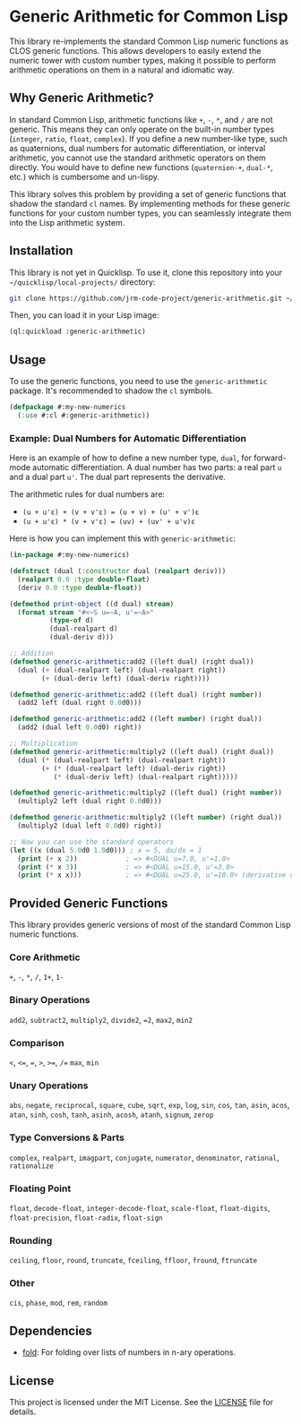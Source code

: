 # Generic Arithmetic for Common Lisp

This library re-implements the standard Common Lisp numeric functions as CLOS generic functions. This allows developers to easily extend the numeric tower with custom number types, making it possible to perform arithmetic operations on them in a natural and idiomatic way.

## Why Generic Arithmetic?

In standard Common Lisp, arithmetic functions like `+`, `-`, `*`, and `/` are not generic. This means they can only operate on the built-in number types (`integer`, `ratio`, `float`, `complex`). If you define a new number-like type, such as quaternions, dual numbers for automatic differentiation, or interval arithmetic, you cannot use the standard arithmetic operators on them directly. You would have to define new functions (`quaternion-+`, `dual-*`, etc.) which is cumbersome and un-lispy.

This library solves this problem by providing a set of generic functions that shadow the standard `cl` names. By implementing methods for these generic functions for your custom number types, you can seamlessly integrate them into the Lisp arithmetic system.

## Installation

This library is not yet in Quicklisp. To use it, clone this repository into your `~/quicklisp/local-projects/` directory:

```bash
git clone https://github.com/jrm-code-project/generic-arithmetic.git ~/quicklisp/local-projects/generic-arithmetic
```

Then, you can load it in your Lisp image:

```lisp
(ql:quickload :generic-arithmetic)
```

## Usage

To use the generic functions, you need to use the `generic-arithmetic` package. It's recommended to shadow the `cl` symbols.

```lisp
(defpackage #:my-new-numerics
  (:use #:cl #:generic-arithmetic))
```

### Example: Dual Numbers for Automatic Differentiation

Here is an example of how to define a new number type, `dual`, for forward-mode automatic differentiation. A dual number has two parts: a real part `u` and a dual part `u'`. The dual part represents the derivative.

The arithmetic rules for dual numbers are:
- `(u + u'ε) + (v + v'ε) = (u + v) + (u' + v')ε`
- `(u + u'ε) * (v + v'ε) = (uv) + (uv' + u'v)ε`

Here is how you can implement this with `generic-arithmetic`:

```lisp
(in-package #:my-new-numerics)

(defstruct (dual (:constructor dual (realpart deriv)))
  (realpart 0.0 :type double-float)
  (deriv 0.0 :type double-float))

(defmethod print-object ((d dual) stream)
  (format stream "#<~S u=~A, u'=~A>"
          (type-of d)
          (dual-realpart d)
          (dual-deriv d)))

;; Addition
(defmethod generic-arithmetic:add2 ((left dual) (right dual))
  (dual (+ (dual-realpart left) (dual-realpart right))
        (+ (dual-deriv left) (dual-deriv right))))

(defmethod generic-arithmetic:add2 ((left dual) (right number))
  (add2 left (dual right 0.0d0)))

(defmethod generic-arithmetic:add2 ((left number) (right dual))
  (add2 (dual left 0.0d0) right))

;; Multiplication
(defmethod generic-arithmetic:multiply2 ((left dual) (right dual))
  (dual (* (dual-realpart left) (dual-realpart right))
        (+ (* (dual-realpart left) (dual-deriv right))
           (* (dual-deriv left) (dual-realpart right)))))

(defmethod generic-arithmetic:multiply2 ((left dual) (right number))
  (multiply2 left (dual right 0.0d0)))

(defmethod generic-arithmetic:multiply2 ((left number) (right dual))
  (multiply2 (dual left 0.0d0) right))

;; Now you can use the standard operators
(let ((x (dual 5.0d0 1.0d0))) ; x = 5, dx/dx = 1
  (print (+ x 2))            ; => #<DUAL u=7.0, u'=1.0>
  (print (* x 3))            ; => #<DUAL u=15.0, u'=3.0>
  (print (* x x)))           ; => #<DUAL u=25.0, u'=10.0> (derivative of x^2 is 2x)
```

## Provided Generic Functions

This library provides generic versions of most of the standard Common Lisp numeric functions.

### Core Arithmetic
`+`, `-`, `*`, `/`, `1+`, `1-`

### Binary Operations
`add2`, `subtract2`, `multiply2`, `divide2`, `=2`, `max2`, `min2`

### Comparison
`<`, `<=`, `=`, `>`, `>=`, `/=`
`max`, `min`

### Unary Operations
`abs`, `negate`, `reciprocal`, `square`, `cube`, `sqrt`, `exp`, `log`, `sin`, `cos`, `tan`, `asin`, `acos`, `atan`, `sinh`, `cosh`, `tanh`, `asinh`, `acosh`, `atanh`, `signum`, `zerop`

### Type Conversions & Parts
`complex`, `realpart`, `imagpart`, `conjugate`, `numerator`, `denominator`, `rational`, `rationalize`

### Floating Point
`float`, `decode-float`, `integer-decode-float`, `scale-float`, `float-digits`, `float-precision`, `float-radix`, `float-sign`

### Rounding
`ceiling`, `floor`, `round`, `truncate`, `fceiling`, `ffloor`, `fround`, `ftruncate`

### Other
`cis`, `phase`, `mod`, `rem`, `random`

## Dependencies

- [fold](https://github.com/lisp-maintainers/fold): For folding over lists of numbers in n-ary operations.

## License

This project is licensed under the MIT License. See the [LICENSE](LICENSE) file for details.
